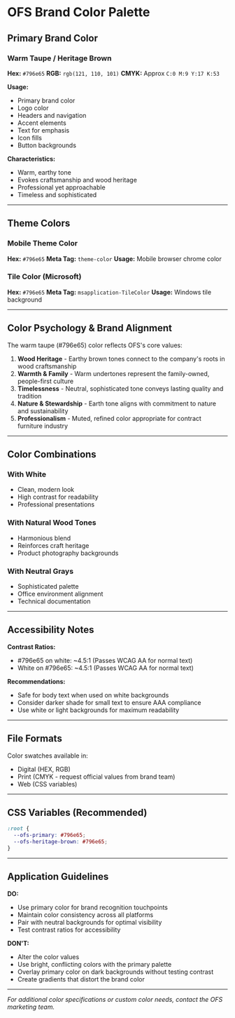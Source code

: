 # OFS Brand Color Palette

## Primary Brand Color

### Warm Taupe / Heritage Brown
**Hex:** `#796e65`
**RGB:** `rgb(121, 110, 101)`
**CMYK:** Approx `C:0 M:9 Y:17 K:53`

**Usage:**
- Primary brand color
- Logo color
- Headers and navigation
- Accent elements
- Text for emphasis
- Icon fills
- Button backgrounds

**Characteristics:**
- Warm, earthy tone
- Evokes craftsmanship and wood heritage
- Professional yet approachable
- Timeless and sophisticated

---

## Theme Colors

### Mobile Theme Color
**Hex:** `#796e65`
**Meta Tag:** `theme-color`
**Usage:** Mobile browser chrome color

### Tile Color (Microsoft)
**Hex:** `#796e65`
**Meta Tag:** `msapplication-TileColor`
**Usage:** Windows tile background

---

## Color Psychology & Brand Alignment

The warm taupe (#796e65) color reflects OFS's core values:

1. **Wood Heritage** - Earthy brown tones connect to the company's roots in wood craftsmanship
2. **Warmth & Family** - Warm undertones represent the family-owned, people-first culture
3. **Timelessness** - Neutral, sophisticated tone conveys lasting quality and tradition
4. **Nature & Stewardship** - Earth tone aligns with commitment to nature and sustainability
5. **Professionalism** - Muted, refined color appropriate for contract furniture industry

---

## Color Combinations

### With White
- Clean, modern look
- High contrast for readability
- Professional presentations

### With Natural Wood Tones
- Harmonious blend
- Reinforces craft heritage
- Product photography backgrounds

### With Neutral Grays
- Sophisticated palette
- Office environment alignment
- Technical documentation

---

## Accessibility Notes

**Contrast Ratios:**
- #796e65 on white: ~4.5:1 (Passes WCAG AA for normal text)
- White on #796e65: ~4.5:1 (Passes WCAG AA for normal text)

**Recommendations:**
- Safe for body text when used on white backgrounds
- Consider darker shade for small text to ensure AAA compliance
- Use white or light backgrounds for maximum readability

---

## File Formats

Color swatches available in:
- Digital (HEX, RGB)
- Print (CMYK - request official values from brand team)
- Web (CSS variables)

---

## CSS Variables (Recommended)

```css
:root {
  --ofs-primary: #796e65;
  --ofs-heritage-brown: #796e65;
}
```

---

## Application Guidelines

**DO:**
- Use primary color for brand recognition touchpoints
- Maintain color consistency across all platforms
- Pair with neutral backgrounds for optimal visibility
- Test contrast ratios for accessibility

**DON'T:**
- Alter the color values
- Use bright, conflicting colors with the primary palette
- Overlay primary color on dark backgrounds without testing contrast
- Create gradients that distort the brand color

---

*For additional color specifications or custom color needs, contact the OFS marketing team.*

